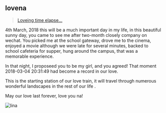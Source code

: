 ## lovena
> [Loveing time elapse...](https://panfen.github.io/lovena/)

 4th March, 2018 this will be a much important day in my life, in this beautiful sunny day, you came to see me after two-month closely company on wechat. You picked me at the school gateway, drove me to the cinema, enjoyed a movie although we were late for several minutes, backed to school cafeteria for supper, hung around the campus, that was a memorable experience.

In that night, I proposeed you to be my girl, and you agreed! That moment 2018-03-04 20:31:49 had become a record in our love. 

This is the starting station of our love train, it will travel through numerous wonderful landscapes in the rest of our life .

May our love last forever, love you na!

![lina](http://ozlcirvd6.bkt.clouddn.com/lina.jpg)

